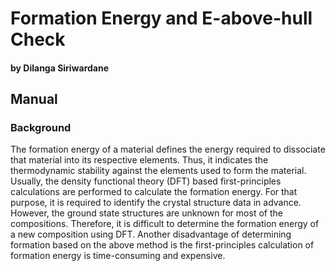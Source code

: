 # Formation Energy and E-above-hull Check
#### by Dilanga Siriwardane

## Manual

### Background

The formation energy of a material defines the energy required to dissociate that material into its respective elements. Thus, it indicates the thermodynamic stability against the elements used to form the material. Usually, the density functional theory (DFT) based first-principles calculations are performed to calculate the formation energy. For that purpose, it is required to identify the crystal structure data in advance. However, the ground state structures are unknown for most of the compositions. Therefore, it is difficult to determine the formation energy of a new composition using DFT. Another disadvantage of determining formation based on the above method is the first-principles calculation of formation energy is time-consuming and expensive.
           
           
           

